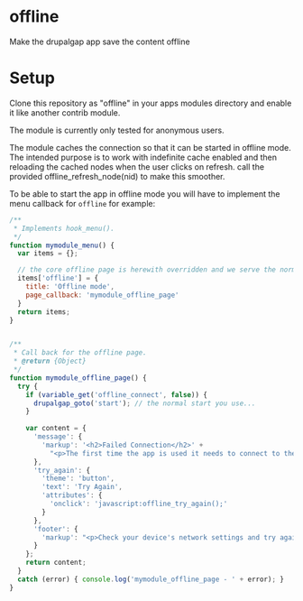 offline
=======

Make the drupalgap app save the content offline

Setup
=====

Clone this repository as "offline" in your apps modules directory and enable it like another contrib module.

The module is currently only tested for anonymous users.

The module caches the connection so that it can be started in offline mode.
The intended purpose is to work with indefinite cache enabled and then reloading the cached nodes when the user clicks on refresh.
call the provided offline_refresh_node(nid) to make this smoother.


To be able to start the app in offline mode you will have to implement the menu callback for `offline`
for example:

```js
/**
 * Implements hook_menu().
 */
function mymodule_menu() {
  var items = {};

  // the core offline page is herewith overridden and we serve the normal content.
  items['offline'] = {
    title: 'Offline mode',
    page_callback: 'mymodule_offline_page'
  }
  return items;
}


/**
 * Call back for the offline page.
 * @return {Object}
 */
function mymodule_offline_page() {
  try {
    if (variable_get('offline_connect', false)) {
      drupalgap_goto('start'); // the normal start you use...
    }
  
    var content = {
      'message': {
        'markup': '<h2>Failed Connection</h2>' +
          "<p>The first time the app is used it needs to connect to the internet in order to fetch the content.</p>"
      },
      'try_again': {
        'theme': 'button',
        'text': 'Try Again',
        'attributes': {
          'onclick': 'javascript:offline_try_again();'
        }
      },
      'footer': {
        'markup': "<p>Check your device's network settings and try again.</p>"
      }
    };
    return content;
  }
  catch (error) { console.log('mymodule_offline_page - ' + error); }
}
```